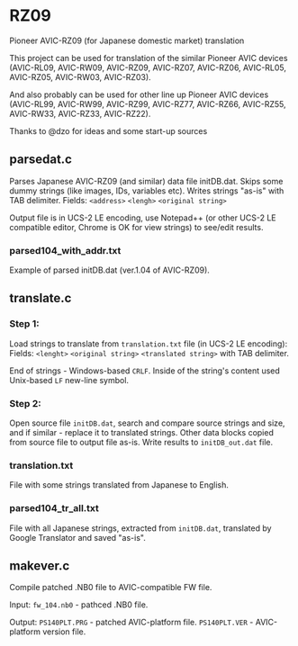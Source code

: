 # RZ09
Pioneer AVIC-RZ09 (for Japanese domestic market) translation

This project can be used for translation of the similar Pioneer AVIC devices (AVIC-RL09, AVIC-RW09, AVIC-RZ09, AVIC-RZ07, AVIC-RZ06, AVIC-RL05, AVIC-RZ05, AVIC-RW03, AVIC-RZ03).

And also probably can be used for other line up Pioneer AVIC devices (AVIC-RL99, AVIC-RW99, AVIC-RZ99, AVIC-RZ77, AVIC-RZ66, AVIC-RZ55, AVIC-RW33, AVIC-RZ33, AVIC-RZ22).

Thanks to @dzo for ideas and some start-up sources

## parsedat.c
Parses Japanese AVIC-RZ09 (and similar) data file initDB.dat.
Skips some dummy strings (like images, IDs, variables etc).
Writes strings "as-is" with TAB delimiter.
Fields: `<address>` `<lengh>` `<original string>`

Output file is in UCS-2 LE encoding, use Notepad++ (or other UCS-2 LE compatible editor, Chrome is OK for view strings) to see/edit results.

### parsed104_with_addr.txt
Example of parsed initDB.dat (ver.1.04 of AVIC-RZ09).

## translate.c

### Step 1:
Load strings to translate from `translation.txt` file (in UCS-2 LE encoding):
Fields: `<lenght>` `<original string>` `<translated string>` with TAB delimiter.

End of strings - Windows-based `CRLF`. 
Inside of the string's content used Unix-based `LF` new-line symbol.

### Step 2:
Open source file `initDB.dat`, search and compare source strings and size, and if similar - replace it to translated strings.
Other data blocks copied from source file to output file as-is.
Write results to `initDB_out.dat` file.

### translation.txt
File with some strings translated from Japanese to English.

### parsed104_tr_all.txt
File with all Japanese strings, extracted from `initDB.dat`, translated by Google Translator and saved "as-is".

## makever.c
Compile patched .NB0 file to AVIC-compatible FW file.

Input:
`fw_104.nb0` - pathced .NB0 file.

Output:
`PS140PLT.PRG` - patched AVIC-platform file.
`PS140PLT.VER` - AVIC-platform version file.
